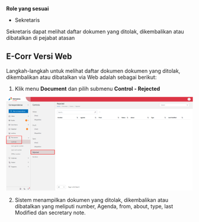 **Role yang sesuai**

- Sekretaris

Sekretaris dapat melihat daftar dokumen yang ditolak, dikembalikan atau dibatalkan di pejabat atasan

## **E-Corr Versi Web**

Langkah-langkah untuk melihat daftar dokumen dokumen yang ditolak, dikembalikan atau dibatalkan via Web adalah sebagai berikut:

1. Klik menu **Document** dan pilih submenu **Control - Rejected**

![gambar](DocumentControl/DC_Web/AG6.png)

2. Sistem menampilkan dokumen yang ditolak, dikembalikan atau dibatalkan yang meliputi number, Agenda, from, about, type, last Modified dan secretary note.

